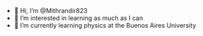 - 👋 Hi, I’m @Mithrandir823
- 👀 I’m interested in learning as much as I can
- 🌱 I’m currently learning physics at the Buenos Aires University
